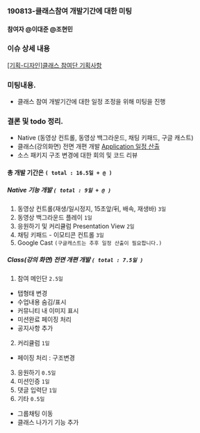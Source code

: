 ### 190813-클래스참여 개발기간에 대한 미팅

#### 참여자 @이대준 @조현민 

### 이슈 상세 내용
[[기획-디자인]클래스 참여단 기획사항](https://github.com/jacob-modoo/modooGuide/issues/74)

### 미팅내용. 
 - 클래스 참여 개발기간에 대한 일정 조정을 위해 미팅을 진행

### 결론 및 todo 정리. 
 - Native (동영상 컨트롤, 동영상 백그라운드, 채팅 키패드, 구글 캐스트)
 - 클래스(강의화면) 전면 개편 개발 [Application 일정 산출](https://github.com/jacob-modoo/modooGuide/issues/74)
 - 소스 패키지 구조 변경에 대한 회의 및 코드 리뷰

#### 총 개발 기간은 `( total : 16.5일 + @ )`

##### Native 기능 개발 `( total : 9일 + @ )`
1. 동영상 컨트롤(재생/일시정지, 15초앞/뒤, 배속, 재생바) `3일`
2. 동영상 백그라운드 플레이 `1일`
3. 응원하기 및 커리큘럼 Presentation View `2일`
4. 채팅 키패드 - 이모티콘 컨트롤 `3일`
5. Google Cast `(구글캐스트는 추후 일정 산출이 필요합니다.)`

##### Class(강의 화면) 전면 개편 개발 `( total : 7.5일 )`
1. 참여 메인단 `2.5일`
- 탭형태 변경
- 수업내용 숨김/표시
- 커뮤니티 내 이미지 표시
- 미션완료 페이징 처리
- 공지사항 추가
2. 커리큘럼 `1일`
 - 페이징 처리 : 구조변경
3. 응원하기 `0.5일`
4. 미션인증 `1일`
5. 댓글 입력단 `1일`
6. 기타 `0.5일`
 - 그룹채팅 이동
 - 클래스 나가기 기능 추가
